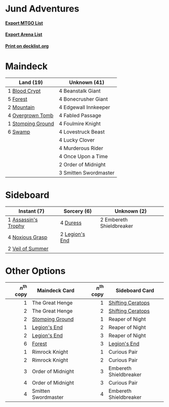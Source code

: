 # Jund Adventures

#### [Export MTGO List](../collection/Jund%20Adventures/Jund%20Adventures.txt)
#### [Export Arena List](../collection/Jund%20Adventures/Jund%20Adventures_arena.txt)
#### [Print on decklist.org](http://decklist.org/?deckmain=4%09Beanstalk%20Giant%0A1%09Blood%20Crypt%0A4%09Bonecrusher%20Giant%0A4%09Edgewall%20Innkeeper%0A4%09Fabled%20Passage%0A5%09Forest%0A4%09Foulmire%20Knight%0A4%09Lovestruck%20Beast%0A4%09Lucky%20Clover%0A2%09Mountain%0A4%09Murderous%20Rider%0A4%09Once%20Upon%20a%20Time%0A2%09Order%20of%20Midnight%0A4%09Overgrown%20Tomb%0A3%09Smitten%20Swordmaster%0A1%09Stomping%20Ground%0A6%09Swamp&deckside=1%09Assassin's%20Trophy%0A4%09Duress%0A2%09Embereth%20Shieldbreaker%0A2%09Legion's%20End%0A4%09Noxious%20Grasp%0A2%09Veil%20of%20Summer)
# Maindeck

|                                         Land (19)                                          |    Unknown (41)     |
|--------------------------------------------------------------------------------------------|---------------------|
|1 [Blood Crypt](http://gatherer.wizards.com/Pages/Card/Details.aspx?multiverseid=97102)     |4 Beanstalk Giant    |
|5 [Forest](http://gatherer.wizards.com/Pages/Card/Details.aspx?multiverseid=439860)         |4 Bonecrusher Giant  |
|2 [Mountain](http://gatherer.wizards.com/Pages/Card/Details.aspx?multiverseid=439859)       |4 Edgewall Innkeeper |
|4 [Overgrown Tomb](http://gatherer.wizards.com/Pages/Card/Details.aspx?multiverseid=405103) |4 Fabled Passage     |
|1 [Stomping Ground](http://gatherer.wizards.com/Pages/Card/Details.aspx?multiverseid=405110)|4 Foulmire Knight    |
|6 [Swamp](http://gatherer.wizards.com/Pages/Card/Details.aspx?multiverseid=439858)          |4 Lovestruck Beast   |
|                                                                                            |4 Lucky Clover       |
|                                                                                            |4 Murderous Rider    |
|                                                                                            |4 Once Upon a Time   |
|                                                                                            |2 Order of Midnight  |
|                                                                                            |3 Smitten Swordmaster|


# Sideboard

|                                         Instant (7)                                          |                                       Sorcery (6)                                       |      Unknown (2)       |
|----------------------------------------------------------------------------------------------|-----------------------------------------------------------------------------------------|------------------------|
|1 [Assassin's Trophy](http://gatherer.wizards.com/Pages/Card/Details.aspx?multiverseid=452902)|4 [Duress](http://gatherer.wizards.com/Pages/Card/Details.aspx?multiverseid=14557)       |2 Embereth Shieldbreaker|
|4 [Noxious Grasp](http://gatherer.wizards.com/Pages/Card/Details.aspx?multiverseid=466864)    |2 [Legion's End](http://gatherer.wizards.com/Pages/Card/Details.aspx?multiverseid=466860)|                        |
|2 [Veil of Summer](http://gatherer.wizards.com/Pages/Card/Details.aspx?multiverseid=466952)   |                                                                                         |                        |


# Other Options

|*n*<sup>th</sup> copy|                                      Maindeck Card                                       |*n*<sup>th</sup> copy|                                       Sideboard Card                                       |
|--------------------:|------------------------------------------------------------------------------------------|--------------------:|--------------------------------------------------------------------------------------------|
|                    1|The Great Henge                                                                           |                    1|[Shifting Ceratops](http://gatherer.wizards.com/Pages/Card/Details.aspx?multiverseid=466948)|
|                    2|The Great Henge                                                                           |                    2|[Shifting Ceratops](http://gatherer.wizards.com/Pages/Card/Details.aspx?multiverseid=466948)|
|                    2|[Stomping Ground](http://gatherer.wizards.com/Pages/Card/Details.aspx?multiverseid=405110)|                    1|Reaper of Night                                                                             |
|                    1|[Legion's End](http://gatherer.wizards.com/Pages/Card/Details.aspx?multiverseid=466860)   |                    2|Reaper of Night                                                                             |
|                    2|[Legion's End](http://gatherer.wizards.com/Pages/Card/Details.aspx?multiverseid=466860)   |                    3|Reaper of Night                                                                             |
|                    6|[Forest](http://gatherer.wizards.com/Pages/Card/Details.aspx?multiverseid=439860)         |                    3|[Legion's End](http://gatherer.wizards.com/Pages/Card/Details.aspx?multiverseid=466860)     |
|                    1|Rimrock Knight                                                                            |                    1|Curious Pair                                                                                |
|                    2|Rimrock Knight                                                                            |                    2|Curious Pair                                                                                |
|                    3|Order of Midnight                                                                         |                    3|Embereth Shieldbreaker                                                                      |
|                    4|Order of Midnight                                                                         |                    3|Curious Pair                                                                                |
|                    4|Smitten Swordmaster                                                                       |                    4|Embereth Shieldbreaker                                                                      |

